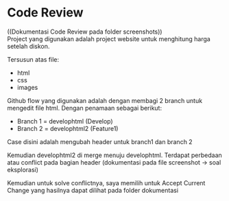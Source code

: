 # Code Review 
((Dokumentasi Code Review pada folder screenshots))  
Project yang digunakan adalah project website untuk menghitung harga setelah diskon.

Tersusun atas file:
- html
- css
- images

Github flow yang digunakan adalah dengan membagi 2 branch untuk mengedit file html. Dengan penamaan sebagai berikut:
- Branch 1 = develophtml (Develop)
- Branch 2 = develophtml2 (Feature1)

Case disini adalah mengubah header untuk branch1 dan branch 2

Kemudian develophtml2 di merge menuju develophtml. Terdapat perbedaan atau conflict pada bagian header (dokumentasi pada file screenshot -> soal eksplorasi)

Kemudian untuk solve conflictnya, saya memilih untuk Accept Current Change yang hasilnya dapat dilihat pada folder dokumentasi
